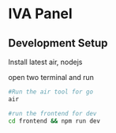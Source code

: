 # IVA Panel

## Development Setup
Install latest air, nodejs 

open two terminal and run

```bash
#Run the air tool for go
air
```

```bash
#run the frontend for dev
cd frontend && npm run dev
```